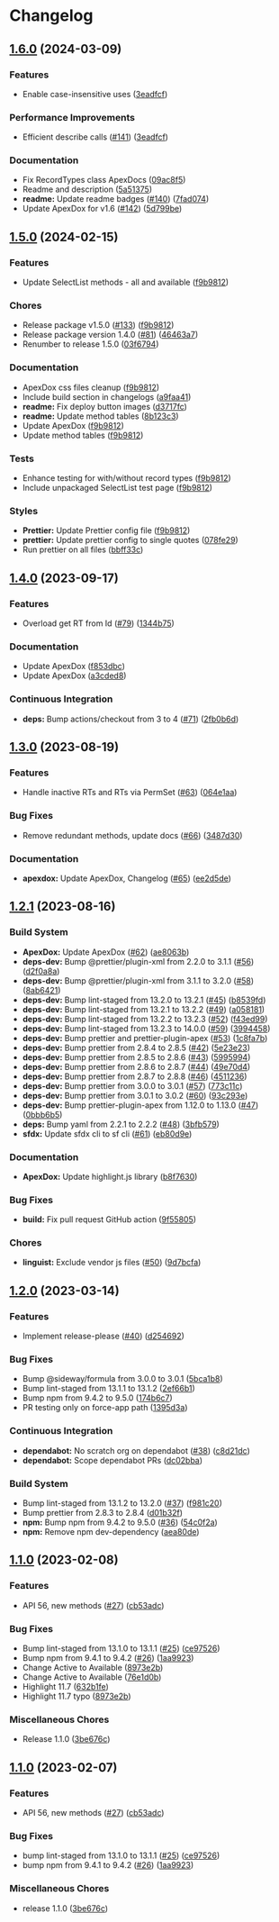 # Changelog

## [1.6.0](https://github.com/dschach/record-types/compare/v1.5.0...v1.6.0) (2024-03-09)


### Features

* Enable case-insensitive uses ([3eadfcf](https://github.com/dschach/record-types/commit/3eadfcf515650a6d25123da69f6629493b449692))


### Performance Improvements

* Efficient describe calls ([#141](https://github.com/dschach/record-types/issues/141)) ([3eadfcf](https://github.com/dschach/record-types/commit/3eadfcf515650a6d25123da69f6629493b449692))


### Documentation

* Fix RecordTypes class ApexDocs ([09ac8f5](https://github.com/dschach/record-types/commit/09ac8f50699ef247992cb6e5b603c67313073e13))
* Readme and description ([5a51375](https://github.com/dschach/record-types/commit/5a51375f1f93e543c229a127225fad67fa6e6f3d))
* **readme:** Update readme badges ([#140](https://github.com/dschach/record-types/issues/140)) ([7fad074](https://github.com/dschach/record-types/commit/7fad074933d414eea97fd48f628871949c9d56ec))
* Update ApexDox for v1.6 ([#142](https://github.com/dschach/record-types/issues/142)) ([5d799be](https://github.com/dschach/record-types/commit/5d799be167ae90d51a71ac5925f7c6af8105e8d0))

## [1.5.0](https://github.com/dschach/record-types/compare/record-types-v1.4.0...record-types-v1.5.0) (2024-02-15)


### Features

* Update SelectList methods - all and available ([f9b9812](https://github.com/dschach/record-types/commit/f9b981272bb5e8e71698873f81bc02333ebcb950))


### Chores

* Release package v1.5.0 ([#133](https://github.com/dschach/record-types/issues/133)) ([f9b9812](https://github.com/dschach/record-types/commit/f9b981272bb5e8e71698873f81bc02333ebcb950))
* Release package version 1.4.0 ([#81](https://github.com/dschach/record-types/issues/81)) ([46463a7](https://github.com/dschach/record-types/commit/46463a7489a31bde1405def49c655d4eea1c9035))
* Renumber to release 1.5.0 ([03f6794](https://github.com/dschach/record-types/commit/03f679466eec7873f435411d15fb38a01ceb1c6c))


### Documentation

* ApexDox css files cleanup ([f9b9812](https://github.com/dschach/record-types/commit/f9b981272bb5e8e71698873f81bc02333ebcb950))
* Include build section in changelogs ([a9faa41](https://github.com/dschach/record-types/commit/a9faa41758172188f7ef66a06b427e5cd5015369))
* **readme:** Fix deploy button images ([d3717fc](https://github.com/dschach/record-types/commit/d3717fc4f665a6e51f9f940d5fbe392db629f9c1))
* **readme:** Update method tables ([8b123c3](https://github.com/dschach/record-types/commit/8b123c33e4a818f4c630e7cc6beb7a7205781386))
* Update ApexDox ([f9b9812](https://github.com/dschach/record-types/commit/f9b981272bb5e8e71698873f81bc02333ebcb950))
* Update method tables ([f9b9812](https://github.com/dschach/record-types/commit/f9b981272bb5e8e71698873f81bc02333ebcb950))


### Tests

* Enhance testing for with/without record types ([f9b9812](https://github.com/dschach/record-types/commit/f9b981272bb5e8e71698873f81bc02333ebcb950))
* Include unpackaged SelectList test page ([f9b9812](https://github.com/dschach/record-types/commit/f9b981272bb5e8e71698873f81bc02333ebcb950))


### Styles

* **Prettier:** Update Prettier config file ([f9b9812](https://github.com/dschach/record-types/commit/f9b981272bb5e8e71698873f81bc02333ebcb950))
* **prettier:** Update prettier config to single quotes ([078fe29](https://github.com/dschach/record-types/commit/078fe29d5ac7972da8e63154d7e1a72c054b73e3))
* Run prettier on all files ([bbff33c](https://github.com/dschach/record-types/commit/bbff33cd07e1e35a44d4f6fdf668cb4c15160945))

## [1.4.0](https://github.com/dschach/record-types/compare/record-types-v1.3.0...record-types-v1.4.0) (2023-09-17)

### Features

- Overload get RT from Id ([#79](https://github.com/dschach/record-types/issues/79)) ([1344b75](https://github.com/dschach/record-types/commit/1344b7557093487751f9854840e15a0aa798fcb2))

### Documentation

- Update ApexDox ([f853dbc](https://github.com/dschach/record-types/commit/f853dbca5decf5674e5948d6084b3847fad5dbe1))
- Update ApexDox ([a3cded8](https://github.com/dschach/record-types/commit/a3cded8cb0e38a8ebc1e88853ac762a51522af52))

### Continuous Integration

- **deps:** Bump actions/checkout from 3 to 4 ([#71](https://github.com/dschach/record-types/issues/71)) ([2fb0b6d](https://github.com/dschach/record-types/commit/2fb0b6d7bc22fb5cea21a51fd82d86c7883dcc6e))

## [1.3.0](https://github.com/dschach/record-types/compare/record-types-v1.2.1...record-types-v1.3.0) (2023-08-19)

### Features

- Handle inactive RTs and RTs via PermSet ([#63](https://github.com/dschach/record-types/issues/63)) ([064e1aa](https://github.com/dschach/record-types/commit/064e1aaae4cd2cde7d9b086b5c6f36b5fa99897f))

### Bug Fixes

- Remove redundant methods, update docs ([#66](https://github.com/dschach/record-types/issues/66)) ([3487d30](https://github.com/dschach/record-types/commit/3487d30d100d3ae238d0bb8c88671845c1647993))

### Documentation

- **apexdox:** Update ApexDox, Changelog ([#65](https://github.com/dschach/record-types/issues/65)) ([ee2d5de](https://github.com/dschach/record-types/commit/ee2d5decbe6081b5ee2e25fa921fc8e3c2d78626))

## [1.2.1](https://github.com/dschach/record-types/compare/record-types-v1.2.0...record-types-v1.2.1) (2023-08-16)

### Build System

- **ApexDox:** Update ApexDox ([#62](https://github.com/dschach/record-types/issues/62)) ([ae8063b](https://github.com/dschach/record-types/commit/ae8063b090728a7f0530f9c46a97df0dfa5225cf))
- **deps-dev:** Bump @prettier/plugin-xml from 2.2.0 to 3.1.1 ([#56](https://github.com/dschach/record-types/issues/56)) ([d2f0a8a](https://github.com/dschach/record-types/commit/d2f0a8a4f225446e0f9a838281bfc4972ae8f5ac))
- **deps-dev:** Bump @prettier/plugin-xml from 3.1.1 to 3.2.0 ([#58](https://github.com/dschach/record-types/issues/58)) ([8ab6421](https://github.com/dschach/record-types/commit/8ab642103fac451268a643c34416531fe656a4af))
- **deps-dev:** Bump lint-staged from 13.2.0 to 13.2.1 ([#45](https://github.com/dschach/record-types/issues/45)) ([b8539fd](https://github.com/dschach/record-types/commit/b8539fdcc666ea4e5347952217b69d866179b360))
- **deps-dev:** Bump lint-staged from 13.2.1 to 13.2.2 ([#49](https://github.com/dschach/record-types/issues/49)) ([a058181](https://github.com/dschach/record-types/commit/a0581810b58034ad269efc70069b5ade03768c11))
- **deps-dev:** Bump lint-staged from 13.2.2 to 13.2.3 ([#52](https://github.com/dschach/record-types/issues/52)) ([f43ed99](https://github.com/dschach/record-types/commit/f43ed99571353fbc660c50b2b8316c825121c004))
- **deps-dev:** Bump lint-staged from 13.2.3 to 14.0.0 ([#59](https://github.com/dschach/record-types/issues/59)) ([3994458](https://github.com/dschach/record-types/commit/39944583e67d94ca7109348bbb8d273c623f0004))
- **deps-dev:** Bump prettier and prettier-plugin-apex ([#53](https://github.com/dschach/record-types/issues/53)) ([1c8fa7b](https://github.com/dschach/record-types/commit/1c8fa7b2b054b8d8ca04ca687c629604baa0ade3))
- **deps-dev:** Bump prettier from 2.8.4 to 2.8.5 ([#42](https://github.com/dschach/record-types/issues/42)) ([5e23e23](https://github.com/dschach/record-types/commit/5e23e23b61657ad84ece14b1167786c457a01ffc))
- **deps-dev:** Bump prettier from 2.8.5 to 2.8.6 ([#43](https://github.com/dschach/record-types/issues/43)) ([5995994](https://github.com/dschach/record-types/commit/5995994b4d3b4c66df5f045cdf41b58885936db4))
- **deps-dev:** Bump prettier from 2.8.6 to 2.8.7 ([#44](https://github.com/dschach/record-types/issues/44)) ([49e70d4](https://github.com/dschach/record-types/commit/49e70d47e2599217ec6bc8a3bdd0a61e0598923e))
- **deps-dev:** Bump prettier from 2.8.7 to 2.8.8 ([#46](https://github.com/dschach/record-types/issues/46)) ([4511236](https://github.com/dschach/record-types/commit/45112367d01159858060a557fcee29afc94ef709))
- **deps-dev:** Bump prettier from 3.0.0 to 3.0.1 ([#57](https://github.com/dschach/record-types/issues/57)) ([773c11c](https://github.com/dschach/record-types/commit/773c11cca3bcfb4e42904a7f23b643d30aa8efb8))
- **deps-dev:** Bump prettier from 3.0.1 to 3.0.2 ([#60](https://github.com/dschach/record-types/issues/60)) ([93c293e](https://github.com/dschach/record-types/commit/93c293e30c5d6f38de85ad25d744a24713f47700))
- **deps-dev:** Bump prettier-plugin-apex from 1.12.0 to 1.13.0 ([#47](https://github.com/dschach/record-types/issues/47)) ([0bbb6b5](https://github.com/dschach/record-types/commit/0bbb6b5b46c2f7d0eddd1a486cfb37b33b43d062))
- **deps:** Bump yaml from 2.2.1 to 2.2.2 ([#48](https://github.com/dschach/record-types/issues/48)) ([3bfb579](https://github.com/dschach/record-types/commit/3bfb5796375a49334b58d28a0d88a5d1c28b0946))
- **sfdx:** Update sfdx cli to sf cli ([#61](https://github.com/dschach/record-types/issues/61)) ([eb80d9e](https://github.com/dschach/record-types/commit/eb80d9e7902dc3665b0fb931c27ff5a45050ffdf))

### Documentation

- **ApexDox:** Update highlight.js library ([b8f7630](https://github.com/dschach/record-types/commit/b8f7630f62c08495733fee3e887e70f02dd94482))

### Bug Fixes

- **build:** Fix pull request GitHub action ([9f55805](https://github.com/dschach/record-types/commit/9f55805ecf11a97bacb5dc23f07541f7c8971dd2))

### Chores

- **linguist:** Exclude vendor js files ([#50](https://github.com/dschach/record-types/issues/50)) ([9d7bcfa](https://github.com/dschach/record-types/commit/9d7bcfae729329075f116614561a9c805a19211a))

## [1.2.0](https://github.com/dschach/record-types/compare/record-types-v1.1.0...record-types-v1.2.0) (2023-03-14)

### Features

- Implement release-please ([#40](https://github.com/dschach/record-types/issues/40)) ([d254692](https://github.com/dschach/record-types/commit/d254692598fe7ed523fa25801d1037916677ed85))

### Bug Fixes

- Bump @sideway/formula from 3.0.0 to 3.0.1 ([5bca1b8](https://github.com/dschach/record-types/commit/5bca1b8af368115bdea5e28563930edbe716fa39))
- Bump lint-staged from 13.1.1 to 13.1.2 ([2ef66b1](https://github.com/dschach/record-types/commit/2ef66b110fb7ef976a943079404256cad22cdadd))
- Bump npm from 9.4.2 to 9.5.0 ([174b6c7](https://github.com/dschach/record-types/commit/174b6c74a49b88648b06fdf7f0c6bfc423aece9b))
- PR testing only on force-app path ([1395d3a](https://github.com/dschach/record-types/commit/1395d3a14e9c51f3a25fd1fe23ee7f225e78d094))

### Continuous Integration

- **dependabot:** No scratch org on dependabot ([#38](https://github.com/dschach/record-types/issues/38)) ([c8d21dc](https://github.com/dschach/record-types/commit/c8d21dc1c869b2f5fae989ff5de7629f902dc993))
- **dependabot:** Scope dependabot PRs ([dc02bba](https://github.com/dschach/record-types/commit/dc02bba2c461e1697fcff3463163075d450b3428))

### Build System

- Bump lint-staged from 13.1.2 to 13.2.0 ([#37](https://github.com/dschach/record-types/issues/37)) ([f981c20](https://github.com/dschach/record-types/commit/f981c208363d67a246a44fa795e6a0e1e3d93774))
- Bump prettier from 2.8.3 to 2.8.4 ([d01b32f](https://github.com/dschach/record-types/commit/d01b32f1484cac2f42b8f21acf3225c360939117))
- **npm:** Bump npm from 9.4.2 to 9.5.0 ([#36](https://github.com/dschach/record-types/issues/36)) ([54c0f2a](https://github.com/dschach/record-types/commit/54c0f2ad3bfd8c9e2d6dcc2dbcec64a575bf0b71))
- **npm:** Remove npm dev-dependency ([aea80de](https://github.com/dschach/record-types/commit/aea80de8cfbe9be680e72f14f41c01a1bd3cd3d8))

## [1.1.0](https://github.com/dschach/record-types/compare/recordtypes-utility-v1.1.0...recordtypes-utility-v1.1.0) (2023-02-08)

### Features

- API 56, new methods ([#27](https://github.com/dschach/record-types/issues/27)) ([cb53adc](https://github.com/dschach/record-types/commit/cb53adcd31611235122038eb5f11622daf12b6ca))

### Bug Fixes

- Bump lint-staged from 13.1.0 to 13.1.1 ([#25](https://github.com/dschach/record-types/issues/25)) ([ce97526](https://github.com/dschach/record-types/commit/ce9752620d25761c54984c68cfc7ae62af51314b))
- Bump npm from 9.4.1 to 9.4.2 ([#26](https://github.com/dschach/record-types/issues/26)) ([1aa9923](https://github.com/dschach/record-types/commit/1aa9923e5d3a1f3d6b53be5befc4663e13640474))
- Change Active to Available ([8973e2b](https://github.com/dschach/record-types/commit/8973e2bcd544ec37200331a3c68df5984774d660))
- Change Active to Available ([76e1d0b](https://github.com/dschach/record-types/commit/76e1d0b7c7979474dddfc93f5a819d12218808dc))
- Highlight 11.7 ([632b1fe](https://github.com/dschach/record-types/commit/632b1fe94c71ff100ff347bd5b7133eeb7676fe2))
- Highlight 11.7 typo ([8973e2b](https://github.com/dschach/record-types/commit/8973e2bcd544ec37200331a3c68df5984774d660))

### Miscellaneous Chores

- Release 1.1.0 ([3be676c](https://github.com/dschach/record-types/commit/3be676cec236890318a7dd66e137f8c5fb1da8a3))

## [1.1.0](https://github.com/dschach/record-types/compare/record-types-v1.1.0...record-types-v1.1.0) (2023-02-07)

### Features

- API 56, new methods ([#27](https://github.com/dschach/record-types/issues/27)) ([cb53adc](https://github.com/dschach/record-types/commit/cb53adcd31611235122038eb5f11622daf12b6ca))

### Bug Fixes

- bump lint-staged from 13.1.0 to 13.1.1 ([#25](https://github.com/dschach/record-types/issues/25)) ([ce97526](https://github.com/dschach/record-types/commit/ce9752620d25761c54984c68cfc7ae62af51314b))
- bump npm from 9.4.1 to 9.4.2 ([#26](https://github.com/dschach/record-types/issues/26)) ([1aa9923](https://github.com/dschach/record-types/commit/1aa9923e5d3a1f3d6b53be5befc4663e13640474))

### Miscellaneous Chores

- release 1.1.0 ([3be676c](https://github.com/dschach/record-types/commit/3be676cec236890318a7dd66e137f8c5fb1da8a3))
